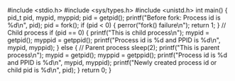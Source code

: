 #include <stdio.h>
#include <sys/types.h>
#include <unistd.h>
int main() {
 pid_t pid, mypid, myppid;
 pid = getpid();
 printf("Before fork: Process id is %d\n", pid);
 pid = fork();
 if (pid < 0) {
 perror("fork() failure\n");
 return 1;
 }
 // Child process
 if (pid == 0) {
 printf("This is child process\n");
 mypid = getpid();
 myppid = getppid();
 printf("Process id is %d and PPID is %d\n", mypid, myppid);
 } else { // Parent process 
 sleep(2);
 printf("This is parent process\n");
 mypid = getpid();
 myppid = getppid();
 printf("Process id is %d and PPID is %d\n", mypid, myppid);
 printf("Newly created process id or child pid is %d\n", pid);
 }
 return 0;
}
